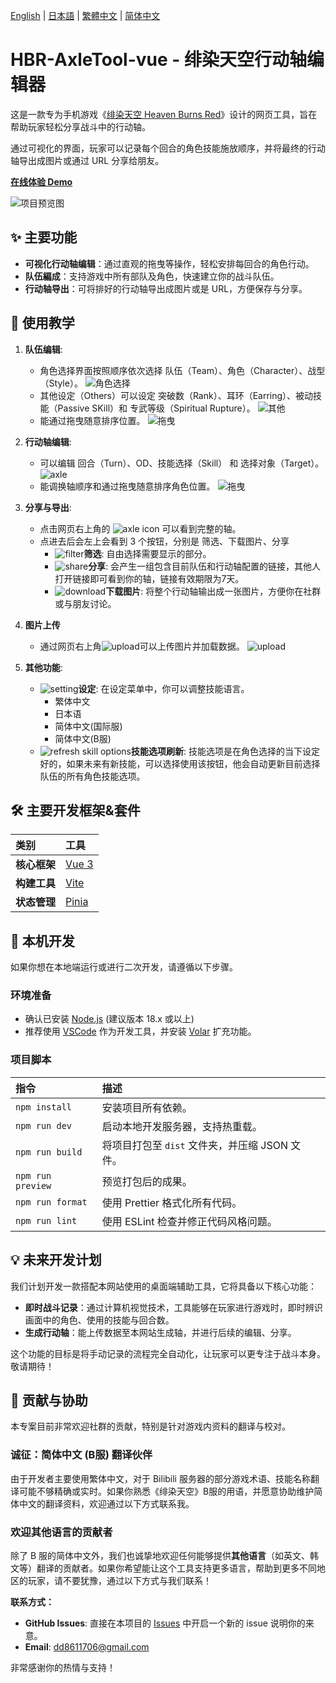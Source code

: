 [English](/docs/README.en.md) | [日本語](/docs/README.ja.md) | [繁體中文](/README.md) | [简体中文](/docs/README.zh-CN.md)

# HBR-AxleTool-vue - 绯染天空行动轴编辑器

这是一款专为手机游戏《[绯染天空 Heaven Burns Red](https://heaven-burns-red.com/)》设计的网页工具，旨在帮助玩家轻松分享战斗中的行动轴。

通过可视化的界面，玩家可以记录每个回合的角色技能施放顺序，并将最终的行动轴导出成图片或通过 URL 分享给朋友。

**[在线体验 Demo](https://hbr-axletool.pages.dev/)**

![项目预览图](/image/preview.png)

## ✨ 主要功能

*   **可视化行动轴编辑**：通过直观的拖曳等操作，轻松安排每回合的角色行动。
*   **队伍編成**：支持游戏中所有部队及角色，快速建立你的战斗队伍。
*   **行动轴导出**：可将排好的行动轴导出成图片或是 URL，方便保存与分享。

## 📖 使用教学

1.  **队伍编辑**:
    *    角色选择界面按照顺序依次选择 队伍（Team）、角色（Character）、战型（Style）。
        ![角色选择](/image/select_char.png)
    *   其他设定（Others）可以设定 突破数（Rank）、耳环（Earring）、被动技能（Passive SKill）和 专武等级（Spiritual Rupture）。
        ![其他](/image/select_char_others.png)
    *   能通过拖曳随意排序位置。
        ![拖曳](/image/select_char_drag&drop.gif)

2.  **行动轴编辑**:
    *   可以编辑 回合（Turn）、OD、技能选择（Skill） 和 选择对象（Target）。
        ![axle](/image/axle.png)
    *   能调换轴顺序和通过拖曳随意排序角色位置。
        ![拖曳](/image/axle.gif)

3.  **分享与导出**:
    *   点击网页右上角的 ![axle icon](/src/assets/custom-icon/table.svg) 可以看到完整的轴。
    *   点进去后会左上会看到 3 个按钮，分别是 筛选、下载图片、分享
        *   ![filter](/src/assets/custom-icon/filter-on.svg)**筛选**: 自由选择需要显示的部分。
        *   ![share](/src/assets/custom-icon/share.svg)**分享**: 会产生一组包含目前队伍和行动轴配置的链接，其他人打开链接即可看到你的轴，链接有效期限为7天。
        *   ![download](/src/assets/custom-icon/download.svg)**下载图片**: 将整个行动轴输出成一张图片，方便你在社群或与朋友讨论。

4.  **图片上传**
    *   通过网页右上角![upload](/src/assets/custom-icon/upload.svg)可以上传图片并加载数据。
    ![upload](/image/upload.gif)

5.  **其他功能**:
    *   ![setting](/src/assets/custom-icon/setting.svg)**设定**: 在设定菜单中，你可以调整技能语言。
        *   繁体中文
        *   日本语
        *   简体中文(国际服)
        *   简体中文(B服)
    * ![refresh skill options](/src/assets/custom-icon/update.svg)**技能选项刷新**: 技能选项是在角色选择的当下设定好的，如果未来有新技能，可以选择使用该按钮，他会自动更新目前选择队伍的所有角色技能选项。

## 🛠️ 主要开发框架&套件 

| 类别 | 工具 |
| :--- | :--- |
| **核心框架** | [Vue 3](https://vuejs.org/) |
| **构建工具** | [Vite](https://vitejs.dev/) |
| **状态管理** | [Pinia](https://pinia.vuejs.org/) |

## 🚀 本机开发

如果你想在本地端运行或进行二次开发，请遵循以下步骤。

### **环境准备**

-   确认已安装 [Node.js](https://nodejs.org/) (建议版本 18.x 或以上)
-   推荐使用 [VSCode](https://code.visualstudio.com/) 作为开发工具，并安装 [Volar](https://marketplace.visualstudio.com/items?itemName=Vue.volar) 扩充功能。

### **项目脚本**

| 指令 | 描述 |
| :--- | :--- |
| `npm install` | 安装项目所有依赖。 |
| `npm run dev` | 启动本地开发服务器，支持热重载。 |
| `npm run build` | 将项目打包至 `dist` 文件夹，并压缩 JSON 文件。 |
| `npm run preview` | 预览打包后的成果。 |
| `npm run format` | 使用 Prettier 格式化所有代码。 |
| `npm run lint` | 使用 ESLint 检查并修正代码风格问题。 |

## 💡 未来开发计划

我们计划开发一款搭配本网站使用的桌面端辅助工具，它将具备以下核心功能：

-   **即时战斗记录**：通过计算机视觉技术，工具能够在玩家进行游戏时，即时辨识画面中的角色、使用的技能与回合数。
-   **生成行动轴**：能上传数据至本网站生成轴，并进行后续的编辑、分享。

这个功能的目标是将手动记录的流程完全自动化，让玩家可以更专注于战斗本身。敬请期待！

## 🤝 贡献与协助

本专案目前非常欢迎社群的贡献，特别是针对游戏内资料的翻译与校对。

### **诚征：简体中文 (B服) 翻译伙伴**

由于开发者主要使用繁体中文，对于 Bilibili 服务器的部分游戏术语、技能名称翻译可能不够精确或实时。如果你熟悉《绯染天空》B服的用语，并愿意协助维护简体中文的翻译资料，欢迎通过以下方式联系我。

### **欢迎其他语言的贡献者**

除了 B 服的简体中文外，我们也诚挚地欢迎任何能够提供**其他语言**（如英文、韩文等）翻译的贡献者。如果你希望能让这个工具支持更多语言，帮助到更多不同地区的玩家，请不要犹豫，通过以下方式与我们联系！

**联系方式：**

-   **GitHub Issues**: 直接在本项目的 [Issues](https://github.com/FuseFairy/HBR-AxleTool-vue/issues) 中开启一个新的 issue 说明你的来意。
-   **Email**: [dd8611706@gmail.com](mailto:dd8611706@gmail.com)

非常感谢你的热情与支持！
